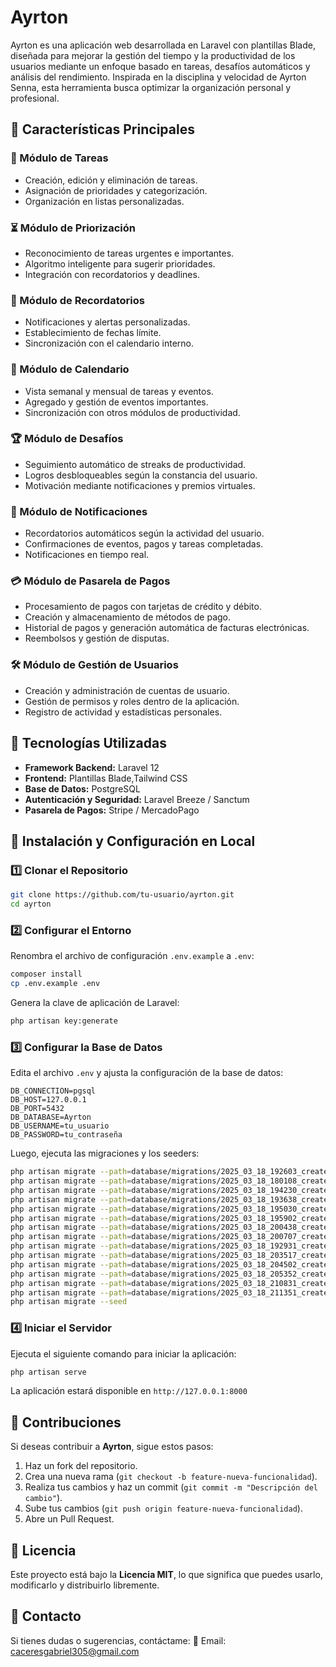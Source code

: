 # Ayrton
Ayrton es una aplicación web desarrollada en Laravel con plantillas Blade, diseñada para mejorar la gestión del tiempo y la productividad de los usuarios mediante un enfoque basado en tareas, desafíos automáticos y análisis del rendimiento. Inspirada en la disciplina y velocidad de Ayrton Senna, esta herramienta busca optimizar la organización personal y profesional.

## 🚀 Características Principales

### 📌 Módulo de Tareas
- Creación, edición y eliminación de tareas.
- Asignación de prioridades y categorización.
- Organización en listas personalizadas.

### ⏳ Módulo de Priorización
- Reconocimiento de tareas urgentes e importantes.
- Algoritmo inteligente para sugerir prioridades.
- Integración con recordatorios y deadlines.

### 🔔 Módulo de Recordatorios
- Notificaciones y alertas personalizadas.
- Establecimiento de fechas límite.
- Sincronización con el calendario interno.

### 📅 Módulo de Calendario
- Vista semanal y mensual de tareas y eventos.
- Agregado y gestión de eventos importantes.
- Sincronización con otros módulos de productividad.

### 🏆 Módulo de Desafíos
- Seguimiento automático de streaks de productividad.
- Logros desbloqueables según la constancia del usuario.
- Motivación mediante notificaciones y premios virtuales.

### 📲 Módulo de Notificaciones
- Recordatorios automáticos según la actividad del usuario.
- Confirmaciones de eventos, pagos y tareas completadas.
- Notificaciones en tiempo real.

### 💳 Módulo de Pasarela de Pagos
- Procesamiento de pagos con tarjetas de crédito y débito.
- Creación y almacenamiento de métodos de pago.
- Historial de pagos y generación automática de facturas electrónicas.
- Reembolsos y gestión de disputas.

### 🛠️ Módulo de Gestión de Usuarios
- Creación y administración de cuentas de usuario.
- Gestión de permisos y roles dentro de la aplicación.
- Registro de actividad y estadísticas personales.

## 🔧 Tecnologías Utilizadas

- **Framework Backend:** Laravel 12
- **Frontend:** Plantillas Blade,Tailwind CSS
- **Base de Datos:** PostgreSQL
- **Autenticación y Seguridad:** Laravel Breeze / Sanctum
- **Pasarela de Pagos:** Stripe / MercadoPago

## 📜 Instalación y Configuración en Local

### 1️⃣ Clonar el Repositorio
```bash
git clone https://github.com/tu-usuario/ayrton.git
cd ayrton
```

### 2️⃣ Configurar el Entorno
Renombra el archivo de configuración `.env.example` a `.env`:
```bash
composer install
cp .env.example .env
```
Genera la clave de aplicación de Laravel:
```bash
php artisan key:generate
```

### 3️⃣ Configurar la Base de Datos
Edita el archivo `.env` y ajusta la configuración de la base de datos:
```
DB_CONNECTION=pgsql
DB_HOST=127.0.0.1
DB_PORT=5432
DB_DATABASE=Ayrton
DB_USERNAME=tu_usuario
DB_PASSWORD=tu_contraseña
```

Luego, ejecuta las migraciones y los seeders:
```bash
php artisan migrate --path=database/migrations/2025_03_18_192603_create_roles_table.php
php artisan migrate --path=database/migrations/2025_03_18_180108_create_users_table.php
php artisan migrate --path=database/migrations/2025_03_18_194230_create_pqrs_table.php
php artisan migrate --path=database/migrations/2025_03_18_193638_create_plans_table.php
php artisan migrate --path=database/migrations/2025_03_18_195030_create_payments_table.php
php artisan migrate --path=database/migrations/2025_03_18_195902_create_challenges_table.php
php artisan migrate --path=database/migrations/2025_03_18_200438_create_rankings_table.php
php artisan migrate --path=database/migrations/2025_03_18_200707_create_vouchers_table.php
php artisan migrate --path=database/migrations/2025_03_18_192931_create_tasks_table.php
php artisan migrate --path=database/migrations/2025_03_18_203517_create_user_pqr_table.php
php artisan migrate --path=database/migrations/2025_03_18_204502_create_user_task_table.php
php artisan migrate --path=database/migrations/2025_03_18_205352_create_payment_user_table.php
php artisan migrate --path=database/migrations/2025_03_18_210831_create_challenge_task_table.php
php artisan migrate --path=database/migrations/2025_03_18_211351_create_challenge_ranking_table.php
php artisan migrate --seed

```

### 4️⃣ Iniciar el Servidor
Ejecuta el siguiente comando para iniciar la aplicación:
```bash
php artisan serve
```
La aplicación estará disponible en `http://127.0.0.1:8000`

## 🤝 Contribuciones

Si deseas contribuir a **Ayrton**, sigue estos pasos:
1. Haz un fork del repositorio.
2. Crea una nueva rama (`git checkout -b feature-nueva-funcionalidad`).
3. Realiza tus cambios y haz un commit (`git commit -m "Descripción del cambio"`).
4. Sube tus cambios (`git push origin feature-nueva-funcionalidad`).
5. Abre un Pull Request.

## 🏅 Licencia

Este proyecto está bajo la **Licencia MIT**, lo que significa que puedes usarlo, modificarlo y distribuirlo libremente.

## 📩 Contacto

Si tienes dudas o sugerencias, contáctame:
📧 Email: caceresgabriel305@gmail.com
